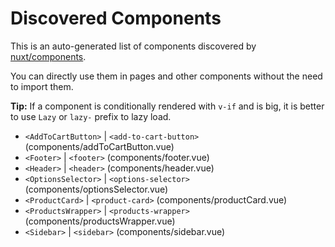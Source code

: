 # Discovered Components

This is an auto-generated list of components discovered by [nuxt/components](https://github.com/nuxt/components).

You can directly use them in pages and other components without the need to import them.

**Tip:** If a component is conditionally rendered with `v-if` and is big, it is better to use `Lazy` or `lazy-` prefix to lazy load.

- `<AddToCartButton>` | `<add-to-cart-button>` (components/addToCartButton.vue)
- `<Footer>` | `<footer>` (components/footer.vue)
- `<Header>` | `<header>` (components/header.vue)
- `<OptionsSelector>` | `<options-selector>` (components/optionsSelector.vue)
- `<ProductCard>` | `<product-card>` (components/productCard.vue)
- `<ProductsWrapper>` | `<products-wrapper>` (components/productsWrapper.vue)
- `<Sidebar>` | `<sidebar>` (components/sidebar.vue)
